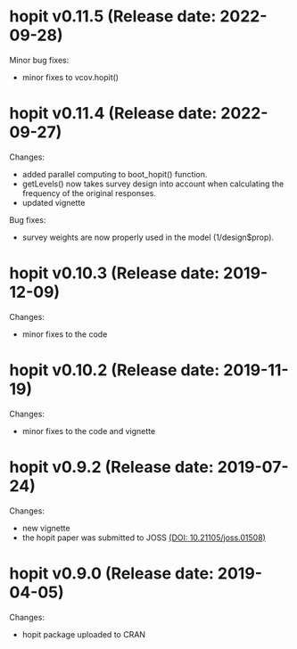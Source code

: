 # hopit v0.11.5 (Release date: 2022-09-28)

Minor bug fixes:

-   minor fixes to vcov.hopit()

# hopit v0.11.4 (Release date: 2022-09-27)

Changes:

-   added parallel computing to boot_hopit() function.
-   getLevels() now takes survey design into account when calculating the frequency of the original responses.
-   updated vignette

Bug fixes:

-   survey weights are now properly used in the model (1/design\$prop).

# hopit v0.10.3 (Release date: 2019-12-09)

Changes:

-   minor fixes to the code

# hopit v0.10.2 (Release date: 2019-11-19)

Changes:

-   minor fixes to the code and vignette

# hopit v0.9.2 (Release date: 2019-07-24)

Changes:

-   new vignette
-   the hopit paper was submitted to JOSS [(DOI: 10.21105/joss.01508)](https://joss.theoj.org/papers/10.21105/joss.01508)

# hopit v0.9.0 (Release date: 2019-04-05)

Changes:

-   hopit package uploaded to CRAN
